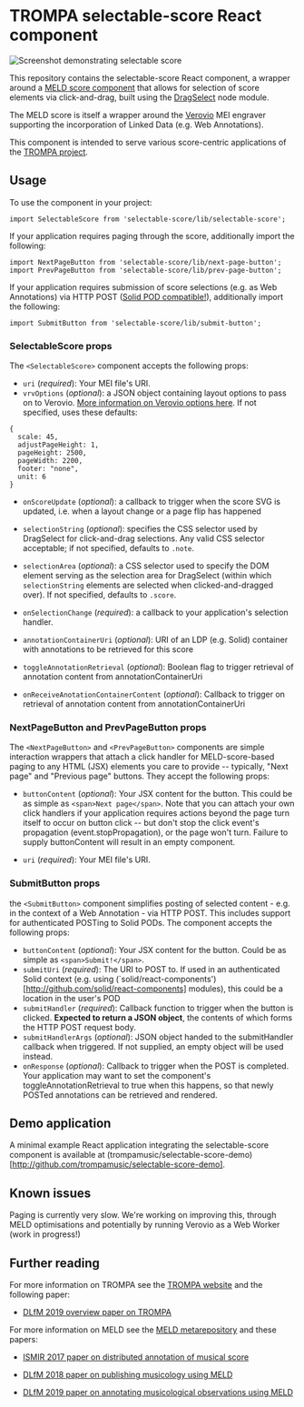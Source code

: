 # TROMPA selectable-score React component

![Screenshot demonstrating selectable score](selectable-score.png)

This repository contains the selectable-score React component, a wrapper around a [MELD score component](https://github.com/oerc-music/meld-clients-core) that allows for selection of score elements via click-and-drag, built using the [DragSelect](https://github.com/ThibaultJanBeyer/DragSelect) node module. 

The MELD score is itself a wrapper around the [Verovio](https://verovio.org) MEI engraver supporting the incorporation of Linked Data (e.g. Web Annotations). 

This component is intended to serve various score-centric applications of the [TROMPA project](https://trompamusic.eu).

## Usage

To use the component in your project:

`import SelectableScore from 'selectable-score/lib/selectable-score';`

If your application requires paging through the score, additionally import the following:

```
import NextPageButton from 'selectable-score/lib/next-page-button';
import PrevPageButton from 'selectable-score/lib/prev-page-button';
```

If your application requires submission of score selections (e.g. as Web Annotations) via HTTP POST ([Solid POD compatible!](http://solidproject.org)), additionally import the following:

```
import SubmitButton from 'selectable-score/lib/submit-button';
```


### SelectableScore props
The `<SelectableScore>` component accepts the following props:

* `uri` (*required*): Your MEI file's URI. 
* `vrvOptions` (*optional*): a JSON object containing layout options to pass on to Verovio. [More information on Verovio options here](https://verovio.org/javascript.xhtml). If not specified, uses these defaults:

```
{ 
  scale: 45,
  adjustPageHeight: 1,
  pageHeight: 2500,
  pageWidth: 2200,
  footer: "none",
  unit: 6
}
```
* `onScoreUpdate` (*optional*): a callback to trigger when the score SVG is updated, i.e. when a layout change or a page flip has happened

* `selectionString` (*optional*): specifies the CSS selector used by DragSelect for click-and-drag selections. Any valid CSS selector acceptable; if not specified, defaults to `.note`.

* `selectionArea` (*optional*): a CSS selector used to specify the DOM element serving as the selection area for DragSelect (within which `selectionString` elements are selected when clicked-and-dragged over). If not specified, defaults to `.score`.

* `onSelectionChange` (*required*): a callback to your application's selection handler. 

* `annotationContainerUri` (*optional*): URI of an LDP (e.g. Solid) container with annotations to be retrieved for this score

* `toggleAnnotationRetrieval` (*optional*): Boolean flag to trigger retrieval of annotation content from annotationContainerUri

* `onReceiveAnotationContainerContent` (*optional*): Callback to trigger on retrieval of annotation content from annotationContainerUri


### NextPageButton and PrevPageButton props
The `<NextPageButton>` and `<PrevPageButton>` components are simple interaction wrappers that attach a click handler for MELD-score-based paging to any HTML (JSX) elements you care to provide -- typically, "Next page" and "Previous page" buttons. They accept the following props: 
  
* `buttonContent` (*optional*): Your JSX content for the button. This could be as simple as `<span>Next page</span>`. Note that you can attach your own click handlers if your application requires actions beyond the page turn itself to occur on button click -- but don't stop the click event's propagation (event.stopPropagation), or the page won't turn. Failure to supply buttonContent will result in an empty component. 

* `uri` (*required*): Your MEI file's URI. 


### SubmitButton props
the `<SubmitButton>` component simplifies posting of selected content - e.g. in the context of a Web Annotation - via HTTP POST. This includes support for authenticated POSTing to Solid PODs. The component accepts the following props:

* `buttonContent` (*optional*): Your JSX content for the button. Could be as simple as `<span>Submit!</span>`.
* `submitUri` (*required*): The URI to POST to. If used in an authenticated Solid context (e.g. using (`solid/react-components')[http://github.com/solid/react-components] modules), this could be a location in the user's POD
* `submitHandler` (*required*): Callback function to trigger when the button is clicked. **Expected to return a JSON object**, the contents of which forms the HTTP POST request body. 
* `submitHandlerArgs` (*optional*): JSON object handed to the submitHandler callback when triggered.  If not supplied, an empty object will be used instead.
* `onResponse` (*optional*): Callback to trigger when the POST is completed. Your application may want to set the <SelectableScore> component's toggleAnnotationRetrieval to true when this happens, so that newly POSTed annotations can be retrieved and rendered.

## Demo application

A minimal example React application integrating the selectable-score component is available at (trompamusic/selectable-score-demo)[http://github.com/trompamusic/selectable-score-demo]. 

## Known issues

Paging is currently very slow. We're working on improving this, through MELD optimisations and potentially by running Verovio as a Web Worker (work in progress!)

## Further reading
For more information on TROMPA see the [TROMPA website](https://trompamusic.eu) and the following paper:

* [DLfM 2019 overview paper on TROMPA](https://dl.acm.org/doi/10.1145/3358664.3358666)


For more information on MELD see the [MELD metarepository](https://github.com/oerc-music/meld) and these papers:

* [ISMIR 2017 paper on distributed annotation of musical score](https://ora.ox.ac.uk/objects/uuid:945287f6-5dd3-4424-940c-b919b8ad2768)

* [DLfM 2018 paper on publishing musicology using MELD](https://dl.acm.org/doi/10.1145/3273024.3273038)

* [DLfM 2019 paper on annotating musicological observations using MELD](https://dl.acm.org/doi/10.1145/3358664.3358669)


